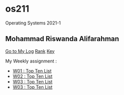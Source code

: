 # os211
Operating Systems 2021-1

## Mohammad Riswanda Alifarahman
[Go to My Log](https://risw24.github.io/os211/TXT/mylog.txt)
[Rank](https://risw24.github.io/os211/TXT/myrank.txt)
[Key](https://risw24.github.io/os211/TXT/mypubkey.txt)

My Weekly assignment :
* [W01 : Top Ten List](https://risw24.github.io/os211/W01/)
* [W02 : Top Ten List](https://risw24.github.io/os211/W02/)
* [W03 : Top Ten List](https://risw24.github.io/os211/W03/)
* [W03 : Top Ten List](https://risw24.github.io/os211/W04/)
